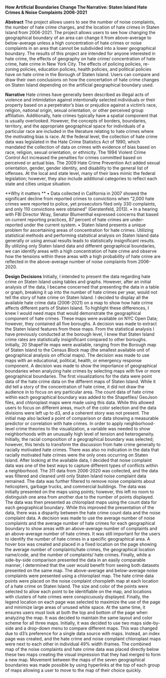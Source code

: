 **How Artificial Boundaries Change The Narrative: Staten Island Hate Crimes & Noise Complaints 2006-2021**

**Abstract** 
The project allows users to see the number of noise complaints, the number of hate crime charges, and the location of hate crimes in Staten Island from 2006-2021. The project allows users to see how changing the geographical boundary of an area can change it from above-average to below-average unless a high concentration of hate crimes or noise complaints in an area that cannot be subdivided into a lower geographical boundary. The results of this project are intended for anyone interested in hate crime, the effects of geography on hate crime/ concentration of hate crime, hate crime in New York City. The effects of policing policies, re-zoning policies, education policies, health policies, and political policies have on hate crime in the Borough of Staten Island. Users can compare and draw their own conclusions on how the concertation of hate crime changes on Staten Island depending on the artificial geographical boundary used.


**Narrative**
Hate crimes have generally been described as illegal acts of violence and intimidation against intentionally selected individuals or their property based on a perpetrator’s bias or prejudice against a victim’s race, religion, national origin, sexual orientation, or other perceived group affiliation. Additionally, hate crimes typically have a spatial component that is usually overlooked. However, the concepts of borders, boundaries, territory, and the appropriate geographical space for individuals of a particular race are included in the literature relating to hate crimes where the motivating bias is race. At the federal level, the collection of hate crime data was legislated in the Hate Crime Statistics Act of 1990, which mandated the collection of data on crimes with evidence of bias based on race, religion, sexual orientation, or ethnicity. The 1994 Violent Crime Control Act increased the penalties for crimes committed based on perceived or actual bias. The 2009 Hate Crime Prevention Act added sexual orientation, gender, gender identity, and disability to the general list of offenses. At the local and state level, many of their laws mimic the federal legislation; however, they also include additional categories to reflect each state and cities unique situation.

**Why it matters **
•	Data collected in California in 2007 showed the significant decline from reported crimes to convictions when “2,000 hate crimes were reported to police, yet prosecutors filed only 330 complaints, and only 110 convictions were obtained” (Gerstenfeld, 2013). 
•	In a hearing with FBI Director Wray, Senator Blumenthal expressed concerns that based on current reporting practices, 87 percent of hate crimes are under-reported under the current system.
•	Staten Island presents a unique problem for ascertaining areas of concentration for hate crimes. Utilizing statistical methods and performing statistical analysis on Staten Island data generally or using annual results leads to statistically insignificant results. By utilizing only Staten Island data and different geographical boundaries, we can identify areas with a high concentration of hate crime and observe how the tensions within these areas with a high probability of hate crime are reflected in the above-average number of noise complaints from 2006-2020.

**Design Decisions** 
Initially, I intended to present the data regarding hate crime on Staten Island using tables and graphs. However, after an initial analysis of the data, I became concerned that presenting the data in a table or graph, breaking it up into the number of hate crimes per year, would not tell the story of hate crime on Staten Island. I decided to display all the available hate crime data (2006-2021) on a map to show how hate crime affects different parts of Staten Island. To highlight these differences, I knew I would need maps that would demonstrate the geographical component of hate crimes. These maps were available on NYC Open Data; however, they contained all five boroughs. A decision was made to extract the Staten Island features from these maps. From the statistical analysis I have previously conducted at the borough level, I knew that Staten Island crime rates are statistically insignificant compared to other boroughs. Initially, 20 ShapeFile maps were available, ranging from the Borough map of Staten Island to the Census Block map (the smallest available unit of geographical analysis on official maps). The decision was made to use maps with an educational, political, health, or emergency response component. A decision was made to show the importance of geographical boundaries when analyzing hate crimes by selecting maps with five or more geographical boundaries. 
The first visualizations for the data were point data of the hate crime data on the different maps of Staten Island. While it did tell a story of the concentration of hate crime, it did not draw the audience in to focus on any particular area. The count data of hate crime within each geographical boundary was added to the Shapefiles/ GeoJson files, and chloroplast maps were made using this data. While this allowed users to focus on different areas, much of the color selection and the data divisions were left up to d3, and a coherent story was not present. 
The initial map also lacked a point of comparison or data showing a measurable predictor or correlation with hate crimes. In order to apply neighborhood-level crime theories to the visualization, a variable was needed to show neighborhoods with an unusually high level of tension and heterogeneity.  Initially, the racial composition of a geographical boundary was selected; however, this tends to transform the discussion from hate crime generally to racially motivated hate crimes. There was also no indication in the data that racially motivated hate crimes were the only ones occurring on Staten Island. After looking at the available data, I decided that noise complaint data was one of the best ways to capture different types of conflicts within a neighborhood. The 311 data from 2006-2020 was collected, and the data was filtered and cleaned until only Staten Island noise complaint data remained. The data was further filtered to remove noise complaints about helicopters, garbage trucks, and commercial buildings. The data was initially presented on the maps using points; however, this left no room to distinguish one area from another due to the number of points displayed. The data was then presented as chloroplast maps using the count data for each geographical boundary. While this improved the presentation of the data, there was a disparity between the hate crime count data and the noise complaint data. A decision was made to use the average number of noise complaints and the average number of hate crimes for each geographical boundary to show areas with an above-average number of complaints and an above-average number of hate crimes. It was still important for the users to identify the number of hate crimes in a specific geographical area. A hover box was created and placed in a fixed location on the page showing the average number of complaints/hate crimes, the geographical location name/code, and the number of complaints/ hate crimes. Finally, while a side-by-side comparison presented the data in an easily comparable manner, I determined that the user would benefit from seeing both datasets presented on the same map. The above-average and below-average noise complaints were presented using a chloroplast map. The hate crime data points were placed on the noise complaint choropleth map at each location of a hate crime on Staten Island. The size and color of the points were selected to allow each point to be identifiable on the map, and locations with clusters of hate crimes were conspicuously displayed. Finally, the legend location on each page was selected to maximize the use of the page and minimize large areas of unused white space. At the same time, it ensures users must look at both the top and bottom of the page when analyzing the map. 
It was decided to maintain the same layout and color scheme for all three maps. Initially, it was decided to use two maps side-by-side and a drop-down menu to compare different maps. This was changed due to d3’s preference for a single data source with maps. Instead, an index page was created, and the hate crime and noise complaint chloroplast maps were next to each other in individual 49% width iframes. The combined map of the noise complaints and hate crime data was placed directly below these two maps creating the visual impression that they had merged to form a new map. Movement between the maps of the seven geographical boundaries was made possible by using hyperlinks at the top of each group of maps allowing a user to move to the map of their choice quickly.
